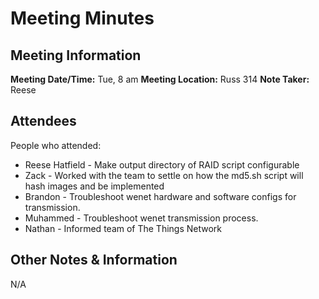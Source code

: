# Meeting Minutes
## Meeting Information
**Meeting Date/Time:** Tue, 8 am
**Meeting Location:** Russ 314
**Note Taker:** Reese

## Attendees
People who attended:
- Reese Hatfield - Make output directory of RAID script configurable
- Zack - Worked with the team to settle on how the md5.sh script will hash images and be implemented
- Brandon - Troubleshoot wenet hardware and software configs for transmission. 
- Muhammed - Troubleshoot wenet transmission process. 
- Nathan - Informed team of The Things Network

## Other Notes & Information
N/A

